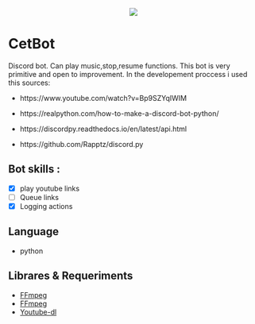  
 <p align="center">
  <img src="https://i.giphy.com/media/mIZ9rPeMKefm0/giphy.webp" />
</p>

# CetBot  
Discord bot. Can play music,stop,resume functions.
This bot is very primitive and open to improvement. 
In the developement proccess i used this  sources:
- <p>https://www.youtube.com/watch?v=Bp9SZYqIWIM</p>
- <p>https://realpython.com/how-to-make-a-discord-bot-python/</p>
- <p>https://discordpy.readthedocs.io/en/latest/api.html</p>
- <p>https://github.com/Rapptz/discord.py</p>
## Bot skills :

- [x] play youtube links
- [ ] Queue links
- [x] Logging actions

## Language
- python

 ## Librares & Requeriments
 - <a href="https://ffmpeg.org/">FFmpeg</a>
 - <a href="https://pypi.org/project/PyNaCl/">FFmpeg</a>
 - <a href="https://pypi.org/project/youtube_dl/">Youtube-dl</a>
